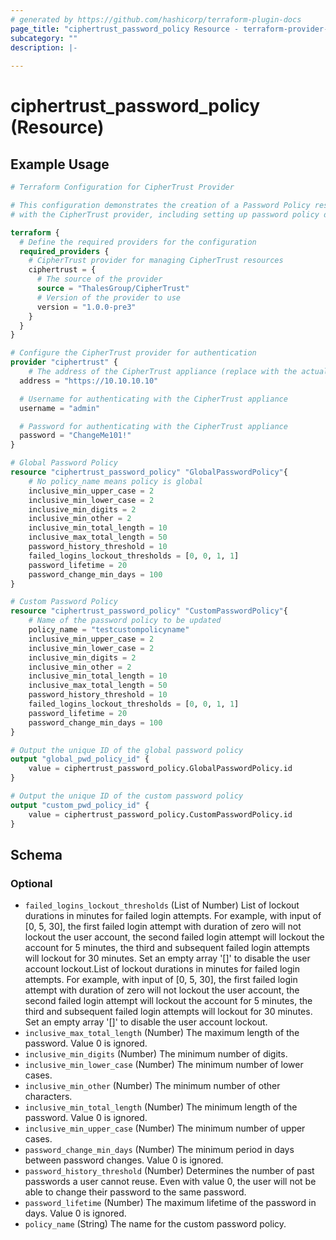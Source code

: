 ```yaml
---
# generated by https://github.com/hashicorp/terraform-plugin-docs
page_title: "ciphertrust_password_policy Resource - terraform-provider-ciphertrust"
subcategory: ""
description: |-
  
---
```


# ciphertrust_password_policy (Resource)



## Example Usage

```terraform
# Terraform Configuration for CipherTrust Provider

# This configuration demonstrates the creation of a Password Policy resource
# with the CipherTrust provider, including setting up password policy details.

terraform {
  # Define the required providers for the configuration
  required_providers {
    # CipherTrust provider for managing CipherTrust resources
    ciphertrust = {
      # The source of the provider
      source = "ThalesGroup/CipherTrust"
      # Version of the provider to use
      version = "1.0.0-pre3"
    }
  }
}

# Configure the CipherTrust provider for authentication
provider "ciphertrust" {
	# The address of the CipherTrust appliance (replace with the actual address)
  address = "https://10.10.10.10"

  # Username for authenticating with the CipherTrust appliance
  username = "admin"

  # Password for authenticating with the CipherTrust appliance
  password = "ChangeMe101!"
}

# Global Password Policy
resource "ciphertrust_password_policy" "GlobalPasswordPolicy"{
    # No policy_name means policy is global
    inclusive_min_upper_case = 2
    inclusive_min_lower_case = 2
    inclusive_min_digits = 2
    inclusive_min_other = 2
    inclusive_min_total_length = 10
    inclusive_max_total_length = 50
    password_history_threshold = 10
    failed_logins_lockout_thresholds = [0, 0, 1, 1]
    password_lifetime = 20
    password_change_min_days = 100
}

# Custom Password Policy
resource "ciphertrust_password_policy" "CustomPasswordPolicy"{
    # Name of the password policy to be updated
    policy_name = "testcustompolicyname"
    inclusive_min_upper_case = 2
    inclusive_min_lower_case = 2
    inclusive_min_digits = 2
    inclusive_min_other = 2
    inclusive_min_total_length = 10
    inclusive_max_total_length = 50
    password_history_threshold = 10
    failed_logins_lockout_thresholds = [0, 0, 1, 1]
    password_lifetime = 20
    password_change_min_days = 100
}

# Output the unique ID of the global password policy
output "global_pwd_policy_id" {
    value = ciphertrust_password_policy.GlobalPasswordPolicy.id
}

# Output the unique ID of the custom password policy
output "custom_pwd_policy_id" {
    value = ciphertrust_password_policy.CustomPasswordPolicy.id
}
```

<!-- schema generated by tfplugindocs -->
## Schema

### Optional

- `failed_logins_lockout_thresholds` (List of Number) List of lockout durations in minutes for failed login attempts. For example, with input of [0, 5, 30], the first failed login attempt with duration of zero will not lockout the user account, the second failed login attempt will lockout the account for 5 minutes, the third and subsequent failed login attempts will lockout for 30 minutes. Set an empty array '[]' to disable the user account lockout.List of lockout durations in minutes for failed login attempts. For example, with input of [0, 5, 30], the first failed login attempt with duration of zero will not lockout the user account, the second failed login attempt will lockout the account for 5 minutes, the third and subsequent failed login attempts will lockout for 30 minutes. Set an empty array '[]' to disable the user account lockout.
- `inclusive_max_total_length` (Number) The maximum length of the password. Value 0 is ignored.
- `inclusive_min_digits` (Number) The minimum number of digits.
- `inclusive_min_lower_case` (Number) The minimum number of lower cases.
- `inclusive_min_other` (Number) The minimum number of other characters.
- `inclusive_min_total_length` (Number) The minimum length of the password. Value 0 is ignored.
- `inclusive_min_upper_case` (Number) The minimum number of upper cases.
- `password_change_min_days` (Number) The minimum period in days between password changes. Value 0 is ignored.
- `password_history_threshold` (Number) Determines the number of past passwords a user cannot reuse. Even with value 0, the user will not be able to change their password to the same password.
- `password_lifetime` (Number) The maximum lifetime of the password in days. Value 0 is ignored.
- `policy_name` (String) The name for the custom password policy.
